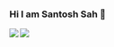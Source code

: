 ### Hi I am Santosh Sah 👋

<a href="https://github.com/sahsantoshh">
  <img align="left" src="https://github-readme-stats.vercel.app/api?username=sahsantoshh&show_icons=true&count_private=true&include_all_commits=true" />
  
  <img align="center" src="https://github-readme-stats.vercel.app/api/top-langs/?username=sahsantoshh&show_icons=true&count_private=true&layout=compact&langs_count=10" />
</a>
